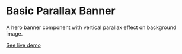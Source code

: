 # Basic Parallax Banner

A hero banner component with vertical parallax effect on background image.

[See live demo](http://ui.maurojflores.com/ui-components/basic-plx/basic-plx.html)